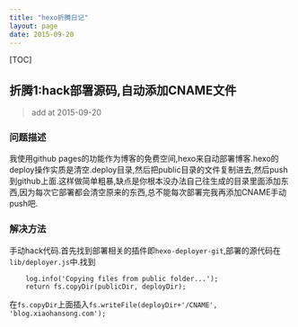 ```yaml
---
title: "hexo折腾日记"
layout: page
date: 2015-09-20
---
```

[TOC]

## 折腾1:hack部署源码,自动添加CNAME文件
> add at 2015-09-20
### 问题描述
我使用github pages的功能作为博客的免费空间,hexo来自动部署博客.hexo的deploy操作实质是清空.deploy目录,然后把public目录的文件复制进去,然后push到github上面.这样做简单粗暴,缺点是你根本没办法自己往生成的目录里面添加东西,因为每次它部署都会清空原来的东西,总不能每次部署完我再添加CNAME手动push吧.
### 解决方法
手动hack代码.首先找到部署相关的插件即`hexo-deployer-git`,部署的源代码在`lib/deployer.js`中.找到
```
    log.info('Copying files from public folder...');
    return fs.copyDir(publicDir, deployDir);
```
在`fs.copyDir`上面插入`fs.writeFile(deployDir+'/CNAME', 'blog.xiaohansong.com');`
